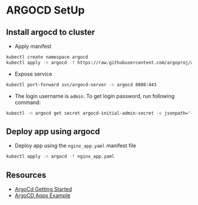 # ARGOCD SetUp
## Install argocd to cluster
* Apply manifest
```bash
kubectl create namespace argocd
kubectl apply -n argocd -f https://raw.githubusercontent.com/argoproj/argo-cd/stable/manifests/install.yaml
```
* Expose service
```bash
kubectl port-forward svc/argocd-server -n argocd 8080:443
```
* The login username is `admin`. To get login password, run following command:
```bash
kubectl -n argocd get secret argocd-initial-admin-secret -o jsonpath="{.data.password}" | base64 -d; echo
```

## Deploy app using argocd
* Deploy app using the `nginx_app.yaml` manifest file
```bash
kubectl apply -n argocd -f nginx_app.yaml
```

## Resources
* [ArgoCd Getting Started](https://argo-cd.readthedocs.io/en/stable/getting_started/)
* [ArgoCD Apps Example](https://github.com/argoproj/argocd-example-apps)
